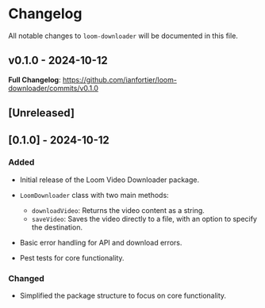 # Changelog

All notable changes to `loom-downloader` will be documented in this file.

## v0.1.0 - 2024-10-12

**Full Changelog**: https://github.com/ianfortier/loom-downloader/commits/v0.1.0

## [Unreleased]

## [0.1.0] - 2024-10-12

### Added

- Initial release of the Loom Video Downloader package.
- `LoomDownloader` class with two main methods:
  - `downloadVideo`: Returns the video content as a string.
  - `saveVideo`: Saves the video directly to a file, with an option to specify the destination.
  
- Basic error handling for API and download errors.
- Pest tests for core functionality.

### Changed

- Simplified the package structure to focus on core functionality.
